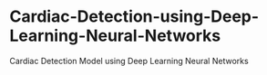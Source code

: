 # Cardiac-Detection-using-Deep-Learning-Neural-Networks
Cardiac Detection Model using Deep Learning Neural Networks
